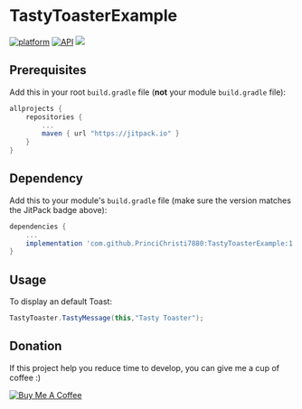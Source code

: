 # TastyToasterExample

[![platform](https://img.shields.io/badge/platform-Android-1abc9c.svg)](https://www.android.com)
[![API](https://img.shields.io/badge/API-16%2B-red.svg)](https://android-arsenal.com/api?level=15)
[![](https://jitpack.io/v/PrinciChristi7880/TastyToasterExample.svg)](https://jitpack.io/#PrinciChristi7880/TastyToasterExample)

## Prerequisites

Add this in your root `build.gradle` file (**not** your module `build.gradle` file):

```gradle
allprojects {
	repositories {
		...
		maven { url "https://jitpack.io" }
	}
}
```

## Dependency

Add this to your module's `build.gradle` file (make sure the version matches the JitPack badge above):

```gradle
dependencies {
	...
	implementation 'com.github.PrinciChristi7880:TastyToasterExample:1.0.0'
}
```

## Usage


To display an default Toast:

``` java
TastyToaster.TastyMessage(this,"Tasty Toaster");
```

## Donation
If this project help you reduce time to develop, you can give me a cup of coffee :) 

<a href="https://www.buymeacoffee.com/mXUuDW7" target="_blank"><img src="https://bmc-cdn.nyc3.digitaloceanspaces.com/BMC-button-images/custom_images/orange_img.png" alt="Buy Me A Coffee" style="height: auto !important;width: auto !important;" ></a>

